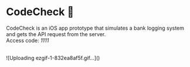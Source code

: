 # CodeCheck 🔐


CodeCheck is an iOS app prototype that simulates a bank logging system and gets the API request from the server.<br>
Access code: <i>1111</i>

<br>
![Uploading ezgif-1-832ea8af5f.gif…]()

